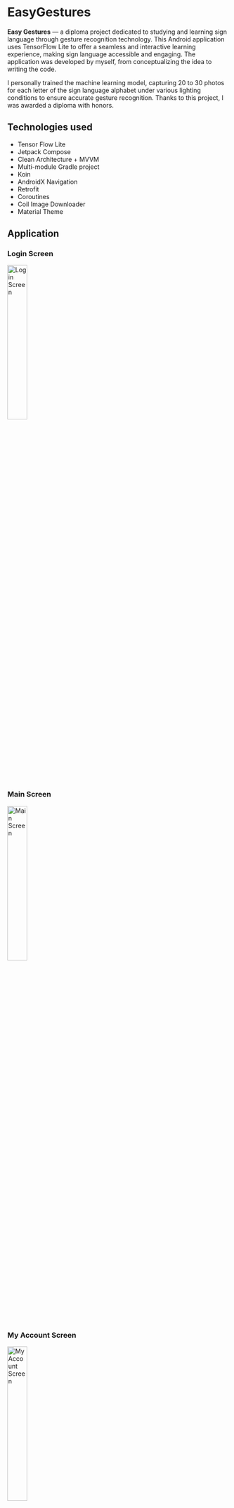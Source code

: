 # EasyGestures

**Easy Gestures** — a diploma project dedicated to studying and learning sign language through gesture recognition technology. This Android application uses TensorFlow Lite to offer a seamless and interactive learning experience, making sign language accessible and engaging.
The application was developed by myself, from conceptualizing the idea to writing the code. 

I personally trained the machine learning model, capturing 20 to 30 photos for each letter of the sign language alphabet under various lighting conditions to ensure accurate gesture recognition. 
Thanks to this project, I was awarded a diploma with honors.

## Technologies used

- Tensor Flow Lite
- Jetpack Compose
- Clean Architecture + MVVM
- Multi-module Gradle project
- Koin
- AndroidX Navigation
- Retrofit
- Coroutines
- Coil Image Downloader
- Material Theme

## Application

### Login Screen
<img src="utils/Screenshot_1.jpg" width="30%" alt="Login Screen" />

### Main Screen
<img src="utils/Screenshot_2.jpg" width="30%" alt="Main Screen" />

### My Account Screen
<img src="utils/Screenshot_3.jpg" width="30%" alt="My Account Screen" />

### List of Courses Screen
<img src="utils/Screenshot_4.jpg" width="30%" alt="List of Courses Screen" />

### List of Lessons Screen
<img src="utils/Screenshot_5.jpg" width="30%" alt="List of Lessons Screen" />

### Written Test Screen
<img src="utils/Screenshot_6.jpg" width="30%" alt="Written Test Screen" />

### ShowTest Screen
<img src="utils/Screenshot_7.jpg" width="30%" alt="ShowTest Screen" />

### Filled ShowTest Screen
<img src="utils/Screenshot_8.jpg" width="30%" alt="Filled ShowTest Screen" />

### Results Screen
<img src="utils/Screenshot_9.jpg" width="30%" alt="Results Screen" />